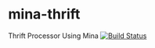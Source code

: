 mina-thrift
===========

Thrift Processor Using Mina [![Build Status](https://jcooky.ci.cloudbees.com/job/mina-thrift/badge/icon)](https://jcooky.ci.cloudbees.com/job/mina-thrift/)
